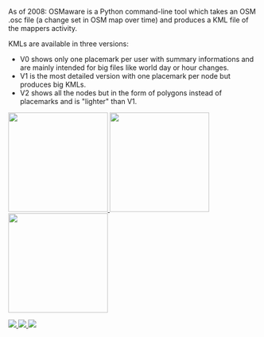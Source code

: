 As of 2008: OSMaware is a Python command-line tool  which takes an OSM .osc file (a change set in OSM map over time) and produces a KML file of the mappers activity.

KMLs are available in three versions: 
* V0 shows only one placemark per user with summary informations and are mainly intended for big files like world day or hour changes.
* V1 is the most detailed version with one placemark per node but produces big KMLs.
* V2 shows all the nodes but in the form of polygons instead of placemarks and is "lighter" than V1.

<a href="http://farm3.static.flickr.com/2291/2486256508_8de573fbfa_o.png"><img src="http://farm3.static.flickr.com/2291/2486256508_8de573fbfa_o.png" width="200">  </a>
<a href="http://farm3.static.flickr.com/2253/2460169592_c771287306_o.png"><img src="http://farm3.static.flickr.com/2253/2460169592_c771287306_o.png" width="200">  </a>
<a href="http://farm4.static.flickr.com/3288/2493493984_77cd3ba75b_m.jpg"><img src="http://farm4.static.flickr.com/3288/2493493984_77cd3ba75b_m.jpg" width="200">  </a>

<a href="http://farm4.static.flickr.com/3082/2475990682_6f3398ff9e_m.jpg" width="200"><img src="http://farm4.static.flickr.com/3082/2475990682_6f3398ff9e_m.jpg">  </a>
<a href="http://farm3.static.flickr.com/2162/2475990354_73d978eeb9_m.jpg" width="200"><img src="http://farm3.static.flickr.com/2162/2475990354_73d978eeb9_m.jpg">  </a>
<a href="http://farm4.static.flickr.com/3074/2509007109_de174267ca_m.jpg" width="200"><img src="http://farm4.static.flickr.com/3074/2509007109_de174267ca_m.jpg">  </a>










